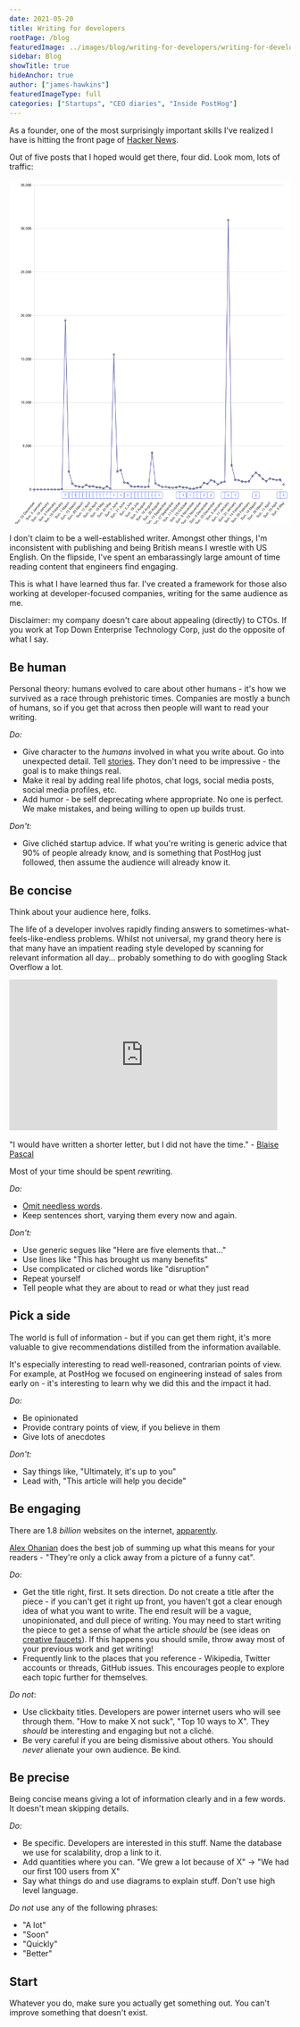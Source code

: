 ```yaml
---
date: 2021-05-20
title: Writing for developers
rootPage: /blog
featuredImage: ../images/blog/writing-for-developers/writing-for-developers.png
sidebar: Blog
showTitle: true
hideAnchor: true
author: ["james-hawkins"]
featuredImageType: full
categories: ["Startups", "CEO diaries", "Inside PostHog"]
---
```


As a founder, one of the most surprisingly important skills I've realized I have is hitting the front page of [Hacker News](https://news.ycombinator.com).

Out of five posts that I hoped would get there, four did. Look mom, lots of traffic:

![Blog traffic for PostHog](../images/blog/writing-for-developers/posthog-blog-traffic.jpg)

I don't claim to be a well-established writer. Amongst other things, I'm inconsistent with publishing and being British means I wrestle with US English. On the flipside, I've spent an embarassingly large amount of time reading content that engineers find engaging.

This is what I have learned thus far. I've created a framework for those also working at developer-focused companies, writing for the same audience as me.

Disclaimer: my company doesn't care about appealing (directly) to CTOs. If you work at Top Down Enterprise Technology Corp, just do the opposite of what I say.

## Be human

Personal theory: humans evolved to care about other humans - it's how we survived as a race through prehistoric times. Companies are mostly a bunch of humans, so if you get that across then people will want to read your writing.

*Do:*

* Give character to the _humans_ involved in what you write about. Go into unexpected detail. Tell [stories](https://hbr.org/2014/07/how-to-tell-a-great-story). They don't need to be impressive - the goal is to make things real.
* Make it real by adding real life photos, chat logs, social media posts, social media profiles, etc. 
* Add humor - be self deprecating where appropriate. No one is perfect. We make mistakes, and being willing to open up builds trust. 

*Don't:*

* Give clichéd startup advice. If what you're writing is generic advice that 90% of people already know, and is something that PostHog just followed, then assume the audience will already know it. 

## Be concise

Think about your audience here, folks.

The life of a developer involves rapidly finding answers to sometimes-what-feels-like-endless problems. Whilst not universal, my grand theory here is that many have an impatient reading style developed by scanning for relevant information all day... probably something to do with googling Stack Overflow a lot.

<iframe src="https://giphy.com/embed/10eJOwQ9BKrF72" width="480" height="270" frameBorder="0" class="giphy-embed" allowFullScreen></iframe>

"I would have written a shorter letter, but I did not have the time." - [Blaise Pascal](https://en.wikipedia.org/wiki/Blaise_Pascal)

Most of your time should be spent *re*writing.

*Do:*

* [Omit needless words](https://en.wikipedia.org/wiki/The_Elements_of_Style). 
* Keep sentences short, varying them every now and again.

*Don't:*

* Use generic segues like "Here are five elements that..."
* Use lines like "This has brought us many benefits"
* Use complicated or cliched words like "disruption"
* Repeat yourself
* Tell people what they are about to read or what they just read

## Pick a side

The world is full of information - but if you can get them right, it's more valuable to give recommendations distilled from the information available.

It's especially interesting to read well-reasoned, contrarian points of view. For example, at PostHog we focused on engineering instead of sales from early on - it's interesting to learn why we did this and the impact it had.

*Do:*

* Be opinionated
* Provide contrary points of view, if you believe in them
* Give lots of anecdotes

*Don't:*

* Say things like, "Ultimately, it's up to you"
* Lead with, "This article will help you decide"

## Be engaging

There are 1.8 *billion* websites on the internet, [apparently](https://www.internetlivestats.com/watch/websites/).

[Alex Ohanian](https://twitter.com/alexisohanian) does the best job of summing up what this means for your readers - "They're only a click away from a picture of a funny cat".

*Do:*

* Get the title right, first. It sets direction. Do not create a title after the piece - if you can't get it right up front, you haven't got a clear enough idea of what you want to write. The end result will be a vague, unopinionated, and dull piece of writing. You may need to start writing the piece to get a sense of what the article _should_ be (see ideas on [creative faucets](https://twitter.com/Julian/status/1327765347936522240)). If this happens you should smile, throw away most of your previous work and get writing!
* Frequently link to the places that you reference - Wikipedia, Twitter accounts or threads, GitHub issues. This encourages people to explore each topic further for themselves.

*Do not*:

* Use clickbaity titles. Developers are power internet users who will see through them. "How to make X not suck", "Top 10 ways to X". They _should_ be interesting and engaging but not a cliché.
* Be very careful if you are being dismissive about others. You should _never_ alienate your own audience. Be kind.

## Be precise

Being concise means giving a lot of information clearly and in a few words. It doesn't mean skipping details.

*Do:*

* Be specific. Developers are interested in this stuff. Name the database we use for scalability, drop a link to it.
* Add quantities where you can. "We grew a lot because of X" -> "We had our first 100 users from X"
* Say what things do and use diagrams to explain stuff. Don't use high level language.

*Do not* use any of the following phrases:

* "A lot"
* "Soon"
* "Quickly"
* "Better"

## Start

Whatever you do, make sure you actually get something out. You can't improve something that doesn't exist.
